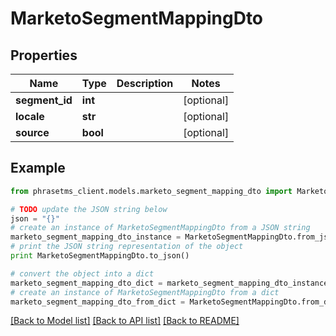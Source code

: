 # MarketoSegmentMappingDto

## Properties

| Name           | Type     | Description | Notes      |
| -------------- | -------- | ----------- | ---------- |
| **segment_id** | **int**  |             | [optional] |
| **locale**     | **str**  |             | [optional] |
| **source**     | **bool** |             | [optional] |

## Example

```python
from phrasetms_client.models.marketo_segment_mapping_dto import MarketoSegmentMappingDto

# TODO update the JSON string below
json = "{}"
# create an instance of MarketoSegmentMappingDto from a JSON string
marketo_segment_mapping_dto_instance = MarketoSegmentMappingDto.from_json(json)
# print the JSON string representation of the object
print MarketoSegmentMappingDto.to_json()

# convert the object into a dict
marketo_segment_mapping_dto_dict = marketo_segment_mapping_dto_instance.to_dict()
# create an instance of MarketoSegmentMappingDto from a dict
marketo_segment_mapping_dto_from_dict = MarketoSegmentMappingDto.from_dict(marketo_segment_mapping_dto_dict)
```

[[Back to Model list]](../README.md#documentation-for-models) [[Back to API list]](../README.md#documentation-for-api-endpoints) [[Back to README]](../README.md)

